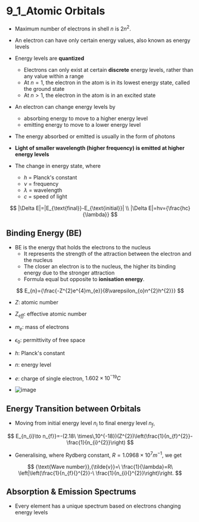 # 9_1_Atomic Orbitals

- Maximum number of electrons in shell $n$ is $2n^2$.
- An electron can have only certain energy values, also known as energy levels
- Energy levels are **quantized**
  - Electrons can only exist at certain **discrete** energy levels, rather than any value within a range
  - At $n = 1$, the electron in the atom is in its lowest energy state, called the ground state
  - At $n > 1$, the electron in the atom is in an excited state

- An electron can change energy levels by
  - absorbing energy to move to a higher energy level
  - emitting energy to move to a lower energy level
- The energy absorbed or emitted is usually in the form of photons
- **Light of smaller wavelength (higher frequency) is emitted at higher energy levels**
- The change in energy state, where
  - $h$ = Planck's constant
  - $ν$ = frequency
  - $\lambda$ = wavelength
  - $c$ = speed of light

$$
|\Delta E|=|E_{\text{final}}-E_{\text{initial}}| \\
|\Delta E|=hv={\frac{hc}{\lambda}}
$$

## Binding Energy (BE)

- BE is the energy that holds the electrons to the nucleus
  - It represents the strength of the attraction between the electron and the nucleus
  - The closer an electron is to the nucleus, the higher its binding energy due to the stronger attraction
  - Formula equal but opposite to **ionisation energy**.

$$
E_{n}={\frac{-Z^{2}e^{4}m_{e}}{8\varepsilon_{o}n^{2}h^{2}}}
$$

- $Z$: atomic number
- $Z_{eff}$: effective atomic number
- $m_e$: mass of electrons
- $\epsilon_0$: permittivity of free space
- $h$: Planck's constant
- $n$: energy level
- $e$: charge of single electron, $1.602\times 10^{^-19} C$

- ![image](ref/binding%20energy%20variables.png)

## Energy Transition between Orbitals

- Moving from initial energy level $n_i$ to final energy level $n_f$,

$$
E_{n_{i}\to n_{f}}=-(2.18\ \times\,10^{-18})(Z^{2})\left(\frac{1}{n_{f}^{2}}-\frac{1}{n_{i}^{2}}\right)
$$

- Generalising, where Rydberg constant, $R = 1.0968×10^7 m^{-1}$, we get

$$
{\text{Wave number}},{\tilde{v}}=\ \frac{1}{\lambda}=R\ \left|\left(\frac{1}{n_{f}{}^{2}}-\ \frac{1}{n_{i}{}^{2}}\right)\right.
$$

## Absorption & Emission Spectrums

- Every element has a unique spectrum based on electrons changing energy levels
